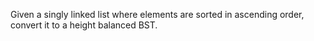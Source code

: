 Given a singly linked list where elements are sorted in ascending order, convert it to a height balanced BST.



